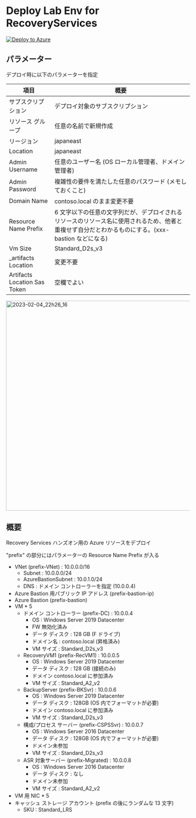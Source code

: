 # Deploy Lab Env for RecoveryServices

[![Deploy to Azure](https://aka.ms/deploytoazurebutton)](https://portal.azure.com/#create/Microsoft.Template/uri/https%3A%2F%2Fraw.githubusercontent.com%2Fkzk839%2FRecoveryServices%2Fmain%2Fmain.json)

## パラメーター

デプロイ時に以下のパラメーターを指定

| 項目                         | 概要                                                                                                                                               |
|------------------------------|----------------------------------------------------------------------------------------------------------------------------------------------------|
| サブスクリプション           | デプロイ対象のサブスクリプション                                                                                                                   |
| リソース グループ            | 任意の名前で新規作成                                                                                                                               |
| リージョン                   | japaneast                                                                                                                                          |
| Location                     | japaneast                                                                                                                                          |
| Admin Username               | 任意のユーザー名 (OS ローカル管理者、ドメイン管理者)                                                                                               |
| Admin Password               | 複雑性の要件を満たした任意のパスワード (メモしておくこと)                                                                                          |
| Domain Name                  | contoso.local のまま変更不要                                                                                                                       |
| Resource Name Prefix         | 6 文字以下の任意の文字列だが、デプロイされるリソースのリソース名に使用されるため、他者と重複せず自分だとわかるものにする。(xxx-bastion などになる) |
| Vm Size                      | Standard_D2s_v3                                                                                                                                    |
| _artifacts Location          | 変更不要                                                                                                                                           |
| Artifacts Location Sas Token | 空欄でよい                                                                                                                                         |

<img width="574" alt="2023-02-04_22h26_16" src="https://user-images.githubusercontent.com/67820613/216857560-20a4bbb0-b46c-4d7f-bec0-f2a676e245de.png">

## 概要

Recovery Services ハンズオン用の Azure リソースをデプロイ

"prefix" の部分にはパラメーターの Resource Name Prefix が入る

- VNet (prefix-VNet) : 10.0.0.0/16
  - Subnet : 10.0.0.0/24
  - AzureBastionSubnet : 10.0.1.0/24
  - DNS : ドメイン コントローラーを指定 (10.0.0.4)
- Azure Bastion 用パブリック IP アドレス (prefix-bastion-ip)
- Azure Bastion (prefix-bastion)
- VM * 5
  - ドメイン コントローラー (prefix-DC) : 10.0.0.4
    - OS : Windows Server 2019 Datacenter
    - FW 無効化済み
    - データ ディスク : 128 GB (F ドライブ)
    - ドメイン名 : contoso.local (昇格済み)
    - VM サイズ : Standard_D2s_v3
  - RecoveryVM1 (prefix-RecVM1) : 10.0.0.5
    - OS : Windows Server 2019 Datacenter
    - データ ディスク : 128 GB (接続のみ)
    - ドメイン contoso.local に参加済み
    - VM サイズ : Standard_A2_v2
  - BackupServer (prefix-BKSvr) : 10.0.0.6
    - OS : Windows Server 2019 Datacenter
    - データ ディスク : 128GB (OS 内でフォーマットが必要)
    - ドメイン contoso.local に参加済み
    - VM サイズ : Standard_D2s_v3
  - 構成/プロセス サーバー (prefix-CSPSSvr) : 10.0.0.7
    - OS : Windows Server 2016 Datacenter
    - データ ディスク : 128GB (OS 内でフォーマットが必要)
    - ドメイン未参加
    - VM サイズ : Standard_D2s_v3
  - ASR 対象サーバー (prefix-Migrated) : 10.0.0.8
    - OS : Windows Server 2016 Datacenter
    - データ ディスク : なし
    - ドメイン未参加
    - VM サイズ : Standard_A2_v2
- VM 用 NIC * 5
- キャッシュ ストレージ アカウント (prefix の後にランダムな 13 文字)
    - SKU : Standard_LRS
